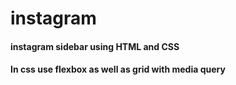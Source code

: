 # instagram
#### instagram sidebar using HTML and CSS 
#### In css use flexbox as well as grid with media query
